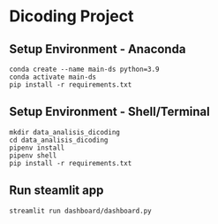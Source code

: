 # Dicoding Project

## Setup Environment - Anaconda
```
conda create --name main-ds python=3.9
conda activate main-ds
pip install -r requirements.txt
```

## Setup Environment - Shell/Terminal
```
mkdir data_analisis_dicoding
cd data_analisis_dicoding
pipenv install
pipenv shell
pip install -r requirements.txt
```

## Run steamlit app
```
streamlit run dashboard/dashboard.py
```

